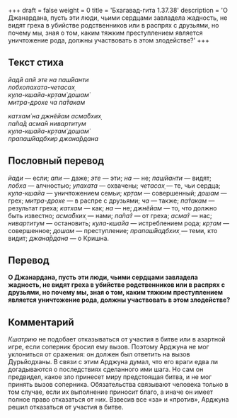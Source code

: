 +++
draft = false
weight = 0
title = 'Бхагавад-гита 1.37.38'
description = 'О Джанардана, пусть эти люди, чьими сердцами завладела жадность, не видят греха в убийстве родственников или в распрях с друзьями, но почему мы, зная о том, каким тяжким преступлением является уничтожение рода, должны участвовать в этом злодействе?'
+++

## Текст стиха

_йадй апй эте на паш́йанти  
лобхопахата-четасах̣  
кула-кшайа-кр̣там̇ дошам̇  
митра-дрохе ча па̄такам_

_катхам̇ на джн̃ейам асма̄бхих̣  
па̄па̄д асма̄н нивартитум  
кула-кшайа-кр̣там̇ дошам̇  
прапаш́йадбхир джана̄рдана_

## Пословный перевод

_йади_ — если; _апи_ — даже; _эте_ — эти; _на_ — не; _паш́йанти_ — видят; _лобха_ — алчностью; _упахата_ — охвачены; _четасах̣_ — те, чьи сердца; _кула_\-_кшайа_ — уничтожением семьи; _кр̣там_ — совершенный; _дошам_ — грех; _митра_\-_дрохе_ — в распре с друзьями; _ча_ — также; _па̄такам_ — результат греха; _катхам_ — как; _на_ — не; _джн̃ейам_ — то, что должно быть известно; _асма̄бхих̣_ — нами; _па̄па̄т_ — от греха; _асма̄т_ — нас; _нивартитум_ — остановить; _кула_\-_кшайа_ — истреблением рода; _кр̣там_ — совершенное; _дошам_ — преступление; _прапаш́йадбхих̣_ — теми, кто видит; _джана̄рдана_ — о Кришна.

## Перевод

**О Джанардана, пусть эти люди, чьими сердцами завладела жадность, не видят греха в убийстве родственников или в распрях с друзьями, но почему мы, зная о том, каким тяжким преступлением является уничтожение рода, должны участвовать в этом злодействе?**

## Комментарий

_Кшатрию_ не подобает отказываться от участия в битве или в азартной игре, если соперник бросил ему вызов. Поэтому Арджуна не мог уклониться от сражения: он должен был ответить на вызов Дурьйодханы. В связи с этим Арджуна думал, что его враги едва ли догадываются о последствиях сделанного ими шага. Но сам он предвидел, какое зло принесет миру предстоящая битва, и не мог принять вызов соперника. Обязательства связывают человека только в том случае, если их выполнение приносит благо, а иначе он имеет полное право отказаться от них. Взвесив все «за» и «против», Арджуна решил отказаться от участия в битве.
